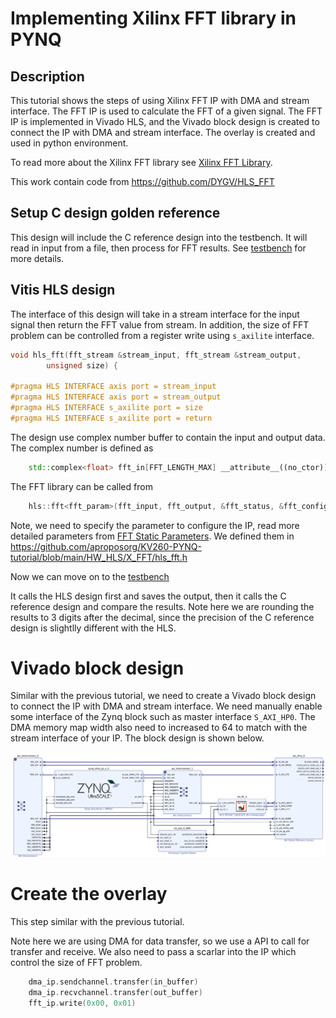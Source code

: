 # Implementing Xilinx FFT library in PYNQ

## Description
This tutorial shows the steps of using Xilinx FFT IP with DMA and stream interface. The FFT IP is used to calculate the FFT of a given signal. The FFT IP is implemented in Vivado HLS, and the Vivado block design is created to connect the IP with DMA and stream interface. The overlay is created and used in python environment.

To read more about the Xilinx FFT library see [Xilinx FFT Library](https://docs.xilinx.com/r/2022.1-English/ug1399-vitis-hls/FFT-IP-Library
).

This work contain code from https://github.com/DYGV/HLS_FFT

## Setup C design golden reference

This design will include the C reference design into the testbench. It will read in input from a file, then process for FFT results. See [testbench](https://github.com/aproposorg/KV260-PYNQ-tutorial/blob/ba37a4d29cfbfc12a2c566d68905f507378146bd/HW_HLS/X_FFT/tb_source.cpp#L96)
 for more details.

## Vitis HLS design

The interface of this design will take in a stream interface for the input signal then return the FFT value from stream. In addition, the size of FFT problem can be controlled from a register write using `s_axilite` interface.

```cpp
void hls_fft(fft_stream &stream_input, fft_stream &stream_output,
		unsigned size) {

#pragma HLS INTERFACE axis port = stream_input
#pragma HLS INTERFACE axis port = stream_output
#pragma HLS INTERFACE s_axilite port = size
#pragma HLS INTERFACE s_axilite port = return
```

The design use complex number buffer to contain the input and output data. The complex number is defined as

```cpp
	std::complex<float> fft_in[FFT_LENGTH_MAX] __attribute__((no_ctor));
```

The FFT library can be called from 
```cpp
	hls::fft<fft_param>(fft_input, fft_output, &fft_status, &fft_config);
```
Note, we need to specify the parameter to configure the IP, read more detailed parameters from [FFT Static Parameters](https://docs.xilinx.com/r/2022.1-English/ug1399-vitis-hls/FFT-Static-Parameters
).
We defined them in https://github.com/aproposorg/KV260-PYNQ-tutorial/blob/main/HW_HLS/X_FFT/hls_fft.h


Now we can move on to the [testbench](https://github.com/aproposorg/KV260-PYNQ-tutorial/blob/main/HW_HLS/X_FFT/tb_source.cpp)

It calls the HLS design first and saves the output, then it calls the C reference design and compare the results. Note here we are rounding the results to 3 digits after the decimal, since the precision of the C reference design is slightlly different with the HLS. 


# Vivado block design

Similar with the previous tutorial, we need to create a Vivado block design to connect the IP with DMA and stream interface.
We need manually enable some interface of the Zynq block such as master interface `S_AXI_HP0`. The DMA memory map width also need to increased to 64 to match with the stream interface of your IP.
The block design is shown below.

<img src="https://raw.githubusercontent.com/aproposorg/KV260-PYNQ-tutorial/main/image/X_FFT_BOARD.png" >


# Create the overlay

This step similar with the previous tutorial. 

Note here we are using DMA for data transfer, so we use a API to call for transfer and receive. We also need to pass a scarlar into the IP which control the size of FFT problem. 

```cpp
    dma_ip.sendchannel.transfer(in_buffer)
    dma_ip.recvchannel.transfer(out_buffer)
    fft_ip.write(0x00, 0x01)
```

